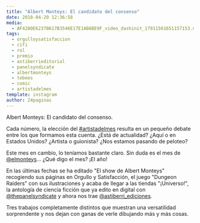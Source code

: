 ```yaml
---
title: "Albert Monteys: El candidato del consenso"
date: 2018-04-20 12:36:58
media: 
  - AF4280E6237B617B3546E17E1AB6BE9F_video_dashinit_17911561651157153.mp4
tags: 
  - orgulloysatisfaccion
  - cifi
  - rol
  - premio
  - astiberrieditorial
  - panelsyndicate
  - albertmonteys
  - tebeos
  - comic
  - artistadelmes
template: instagram
author: 24paginas
---
```


Albert Monteys: El candidato del consenso.


Cada número, la elección del [#artistadelmes](/tags/artistadelmes) resulta en un pequeño debate entre los que formamos esta cuenta. ¿Está de actualidad? ¿Aquí o en Estados Unidos? ¿Artista o guionista? ¿Nos estamos pasando de peloteo?


Este mes en cambio, lo teníamos bastante claro. Sin duda es el mes de [@elmonteys](https://instagram.com/elmonteys)... ¿Qué digo el mes? ¡El año!


En las últimas fechas se ha editado "El show de Albert Monteys" recogiendo sus páginas en Orgullo y Satisfacción, el juego "Dungeon Raiders" con sus ilustraciones y acaba de llegar a las tiendas "¡Universo!", la antología de ciencia ficción que ya edito en digital con [@thepanelsyndicate](https://instagram.com/thepanelsyndicate) y ahora nos trae [@astiberri_ediciones](https://instagram.com/astiberri_ediciones).


Tres trabajos completamente distintos que muestran una versatilidad sorprendente y nos dejan con ganas de verle dibujando más y más cosas.

